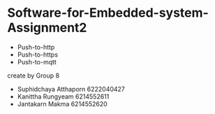 # Software-for-Embedded-system-Assignment2
   - Push-to-http
   - Push-to-https
   - Push-to-mqtt

create by Group 8
   - Suphidchaya Atthaporn 6222040427
   - Kanittha Rungyeam 6214552611
   - Jantakarn Makma 6214552620
